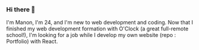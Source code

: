 ### Hi there 👋

I'm Manon, I'm 24, and I'm new to web development and coding. Now that I finished my web development formation with O'Clock (a great full-remote school!), I'm looking for a job while I develop my own website (repo : Portfolio) with React. 



